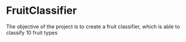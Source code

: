 # FruitClassifier
The objective of the project is to create a fruit classifier, which is able to classify 10 fruit types

